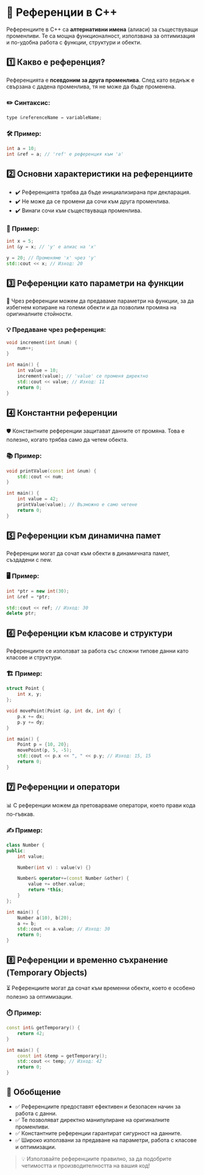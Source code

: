 # 🚀 Референции в C++ 

Референциите в C++ са **алтернативни имена** (алиаси) за съществуващи променливи. Те са мощна функционалност, използвана за оптимизация и по-удобна работа с функции, структури и обекти.


## 1️⃣ Какво е референция?  

Референцията е **псевдоним за друга променлива**. След като веднъж е свързана с дадена променлива, тя не може да бъде променена.  

### ✏️ Синтаксис:  
```cpp
type &referenceName = variableName;
```
### 🛠️ Пример:
```cpp
int a = 10;
int &ref = a; // 'ref' е референция към 'a'
```

## 2️⃣ Основни характеристики на референциите

- ✔️ Референцията трябва да бъде инициализирана при декларация.
- ✔️ Не може да се промени да сочи към друга променлива.
- ✔️ Винаги сочи към съществуваща променлива.

### 📌 Пример:
```cpp
int x = 5;
int &y = x; // 'y' е алиас на 'x'

y = 20; // Променяме 'x' чрез 'y'
std::cout << x; // Изход: 20
```

## 3️⃣ Референции като параметри на функции

🔄 Чрез референции можем да предаваме параметри на функции, за да избегнем копиране на големи обекти и да позволим промяна на оригиналните стойности.

### 💡 Предаване чрез референция:
```cpp
void increment(int &num) {
    num++;
}

int main() {
    int value = 10;
    increment(value); // 'value' се променя директно
    std::cout << value; // Изход: 11
    return 0;
}
```


## 4️⃣ Константни референции

🛡️ Константните референции защитават данните от промяна. Това е полезно, когато трябва само да четем обекта.

### 📚 Пример:
```cpp
void printValue(const int &num) {
    std::cout << num;
}

int main() {
    int value = 42;
    printValue(value); // Възможно е само четене
    return 0;
}
```



## 5️⃣ Референции към динамична памет

Референции могат да сочат към обекти в динамичната памет, създадени с new.

### 🖥️ Пример:
```cpp
int *ptr = new int(30);
int &ref = *ptr;

std::cout << ref; // Изход: 30
delete ptr;
```


## 6️⃣ Референции към класове и структури

Референциите се използват за работа със сложни типове данни като класове и структури.

### 🏗️ Пример:
```cpp
struct Point {
    int x, y;
};

void movePoint(Point &p, int dx, int dy) {
    p.x += dx;
    p.y += dy;
}

int main() {
    Point p = {10, 20};
    movePoint(p, 5, -5);
    std::cout << p.x << ", " << p.y; // Изход: 15, 15
    return 0;
}
```


## 7️⃣ Референции и оператори

📊 С референции можем да претоварваме оператори, което прави кода по-гъвкав.

### ✍️ Пример:
``` cpp
class Number {
public:
    int value;

    Number(int v) : value(v) {}

    Number& operator+=(const Number &other) {
        value += other.value;
        return *this;
    }
};

int main() {
    Number a(10), b(20);
    a += b;
    std::cout << a.value; // Изход: 30
    return 0;
}
```



## 8️⃣ Референции и временно съхранение (Temporary Objects)

⏳ Референциите могат да сочат към временни обекти, което е особено полезно за оптимизации.

### ⏱️ Пример:
```cpp
const int& getTemporary() {
    return 42;
}

int main() {
    const int &temp = getTemporary();
    std::cout << temp; // Изход: 42
    return 0;
}
```



## 🔑 Обобщение

- ✅ Референциите предоставят ефективен и безопасен начин за работа с данни.
- ✅ Те позволяват директно манипулиране на оригиналните променливи.
- ✅ Константните референции гарантират сигурност на данните.
- ✅ Широко използвани за предаване на параметри, работа с класове и оптимизации.

>💡 Използвайте референциите правилно, за да подобрите четимостта и производителността на вашия код!




